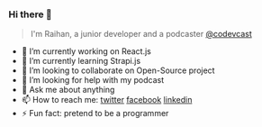 ### Hi there 👋
> I'm Raihan, a junior developer and a podcaster [@codevcast](https://codevcast.com)

- 🔭 I’m currently working on React.js
- 🌱 I’m currently learning Strapi.js
- 👯 I’m looking to collaborate on Open-Source project
- 🤔 I’m looking for help with my podcast
- 💬 Ask me about anything
- 📫 How to reach me: [twitter](https://twitter.com/rayhan_nj) [facebook](https://facebook.com/raihannismara) [linkedin](https://linkedin.com/in/raihannismara)
- ⚡ Fun fact: pretend to be a programmer
